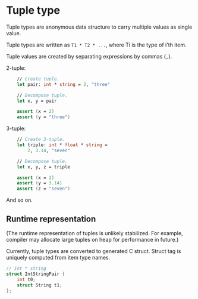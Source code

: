 # Tuple type

Tuple types are anonymous data structure to carry multiple values as single value.

Tuple types are written as `T1 * T2 * ...`, where Ti is the type of i'th item.

Tuple values are created by separating expressions by commas (`,`).

2-tuple:

```fsharp
    // Create tuple.
    let pair: int * string = 2, "three"

    // Decompose tuple.
    let x, y = pair

    assert (x = 2)
    assert (y = "three")
```

3-tuple:

```fsharp
    // Create 3-tuple.
    let triple: int * float * string =
        2, 3.14, "seven"

    // Decompose tuple.
    let x, y, z = triple

    assert (x = 2)
    assert (y = 3.14)
    assert (z = "seven")
```

And so on.

## Runtime representation

(The runtime representation of tuples is unlikely stabilized. For example, compiler may allocate large tuples on heap for performance in future.)

Currently, tuple types are converted to generated C struct. Struct tag is uniquely computed from item type names.

```c
// int * string
struct IntStringPair {
    int t0;
    struct String t1;
};
```
